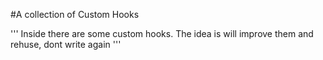 #A collection of Custom Hooks 

'''
Inside there are some custom hooks. The idea is will improve them and rehuse, dont write again
'''